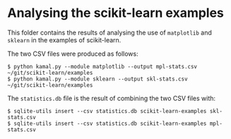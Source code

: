# Analysing the scikit-learn examples

This folder contains the results of analysing the use of `matplotlib`
and `sklearn` in the examples of scikit-learn.

The two CSV files were produced as follows:
```
$ python kamal.py --module matplotlib --output mpl-stats.csv ~/git/scikit-learn/examples
$ python kamal.py --module sklearn --output skl-stats.csv ~/git/scikit-learn/examples
```

The `statistics.db` file is the result of combining the two CSV files with:
```
$ sqlite-utils insert --csv statistics.db scikit-learn-examples skl-stats.csv
$ sqlite-utils insert --csv statistics.db scikit-learn-examples mpl-stats.csv
```